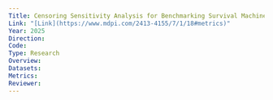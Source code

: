 ```yaml
---
Title: Censoring Sensitivity Analysis for Benchmarking Survival Machine Learning Methods
Link: "[Link](https://www.mdpi.com/2413-4155/7/1/18#metrics)"
Year: 2025
Direction: 
Code: 
Type: Research
Overview: 
Datasets: 
Metrics: 
Reviewer:
---
```

